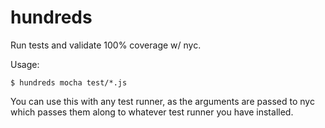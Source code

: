 # hundreds

Run tests and validate 100% coverage w/ nyc.

Usage:
```
$ hundreds mocha test/*.js
```

You can use this with any test runner, as the arguments are passed to nyc which passes them along
to whatever test runner you have installed.
